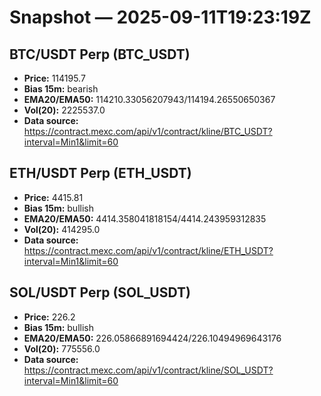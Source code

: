 # Snapshot — 2025-09-11T19:23:19Z

## BTC/USDT Perp (BTC_USDT)
- **Price:** 114195.7
- **Bias 15m:** bearish
- **EMA20/EMA50:** 114210.33056207943/114194.26550650367
- **Vol(20):** 2225537.0
- **Data source:** https://contract.mexc.com/api/v1/contract/kline/BTC_USDT?interval=Min1&limit=60

## ETH/USDT Perp (ETH_USDT)
- **Price:** 4415.81
- **Bias 15m:** bullish
- **EMA20/EMA50:** 4414.358041818154/4414.243959312835
- **Vol(20):** 414295.0
- **Data source:** https://contract.mexc.com/api/v1/contract/kline/ETH_USDT?interval=Min1&limit=60

## SOL/USDT Perp (SOL_USDT)
- **Price:** 226.2
- **Bias 15m:** bullish
- **EMA20/EMA50:** 226.05866891694424/226.10494969643176
- **Vol(20):** 775556.0
- **Data source:** https://contract.mexc.com/api/v1/contract/kline/SOL_USDT?interval=Min1&limit=60
